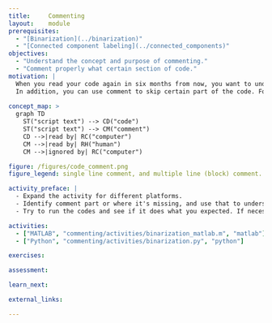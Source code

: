 ```yaml
---
title:     Commenting
layout:    module
prerequisites:
  - "[Binarization](../binarization)"
  - "[Connected component labeling](../connected_components)"
objectives:
  - "Understand the concept and purpose of commenting."
  - "Comment properly what certain section of code."
motivation: |
  When you read your code again in six months from now, you want to understand what your code does, and why. Also if you would pass your code to another person, for them to use, modify, and/or extend it. For this, you can add **comments** to your code, i.e. text which can be read by human, and is ignored by computer when it executes your code.
  In addition, you can use comment to skip certain part of the code. For example, when you wrote testing code and later no longer need those.
  
concept_map: >
  graph TD
    ST("script text") --> CD("code")
    ST("script text") --> CM("comment")
    CD -->|read by| RC("computer")
    CM -->|read by| RH("human")
    CM -->|ignored by| RC("computer")

figure: /figures/code_comment.png
figure_legend: single line comment, and multiple line (block) comment.

activity_preface: |
  - Expand the activity for different platforms.
  - Identify comment part or where it's missing, and use that to understand the code.
  - Try to run the codes and see if it does what you expected. If necessary, add proper comment to further explain what certain part of code does.

activities:
  - ["MATLAB", "commenting/activities/binarization_matlab.m", "matlab"]
  - ["Python", "commenting/activities/binarization.py", "python"]

exercises:

assessment:

learn_next:

external_links:

---
```

